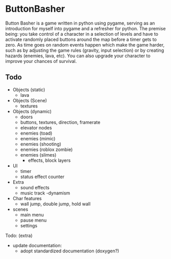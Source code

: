 # ButtonBasher
Button Basher is a game written in python using pygame, serving as an introduction for
myself into pygame and a refresher for python. The premise being: you take control of
a character in a selection of levels and have to activate randomly placed buttons around 
the map before a timer gets to zero. As time goes on random events happen which make the 
game harder, such as by adjusting the game rules (gravity, input selection) or by creating
hazards (enemies, lava, etc). You can also upgrade your character to improve your chances
of survival.

## Todo
- Objects (static)
    - lava
- Objects (Scene)
    - textures 
- Objects (dynamic)
    - doors
    - buttons, textures, direction, framerate
    - elevator nodes
    - enemies (toad)
    - enemies (mimic)
    - enemies (shooting)
    - enemies (roblox zombie)
    - enemies (slimes)
        - effects, block layers
- UI
    - timer
    - status effect counter
- Extra
    - sound effects
    - music track
        -dynamism
- Char features
    - wall jump, double jump, hold wall
- scenes
    - main menu
    - pause menu
    - settings

Todo: (extra)
- update documentation:
    - adopt standardized documentation (doxygen?)